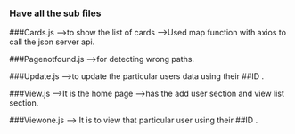 ### Have all the sub files 

###Cards.js -->to show the list of cards -->Used map function with axios to call the json server api.

###Pagenotfound.js -->for detecting wrong paths.

###Update.js -->to update the particular users data using their ##ID .

###View.js -->It is the home page  -->has the add user section and view list section.

###Viewone.js --> It is to view that particular user using their ##ID .
